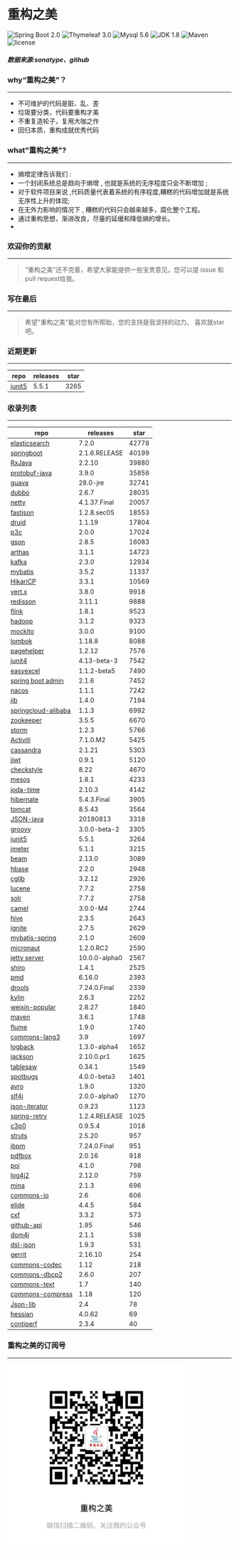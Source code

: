 # 重构之美
![Spring Boot 2.0](https://img.shields.io/badge/Spring%20Boot-2.0-brightgreen.svg)
![Thymeleaf 3.0](https://img.shields.io/badge/Thymeleaf-3.0-yellow.svg)
![Mysql 5.6](https://img.shields.io/badge/Mysql-5.6-blue.svg)
![JDK 1.8](https://img.shields.io/badge/JDK-1.8-brightgreen.svg)
![Maven](https://img.shields.io/badge/Maven-3.5.0-yellowgreen.svg)
![license](https://img.shields.io/badge/license-Apache%202-blue.svg)
##### 数据来源:sonatype、github

### why“重构之美”？
--- 
- 不可维护的代码是脏、乱、差
- 垃圾要分类，代码要重构才美
- 不重复造轮子，复用大咖之作
- 回归本质，重构成就优秀代码


### what"重构之美"?
---
- 熵增定律告诉我们 :
- 一个封闭系统总是趋向于熵增 , 也就是系统的无序程度只会不断增加 ;
- 对于软件项目来说 ,代码质量代表着系统的有序程度,糟糕的代码增加就是系统无序性上升的体现;
- 在无外力影响的情况下 , 糟糕的代码只会越来越多，腐化整个工程。
- 通过重构思想，渐进改良，尽量的延缓和降低熵的增长。
- 


### 欢迎你的贡献
---
> “重构之美”还不完善，希望大家能提供一些宝贵意见，您可以提 issue 和 pull request给我。


### 写在最后
---
> 希望"重构之美"能对您有所帮助，您的支持是我坚持的动力。
> 喜欢就star吧。


### 近期更新
---
repo | releases | star
---|---|---
[junit5](https://github.com/junit-team/junit5) | 5.5.1 | 3265

### 收录列表
---
repo | releases | star
---|---|---
[elasticsearch](https://github.com/elastic/elasticsearch) | 7.2.0 | 42778 
[springboot](https://github.com/spring-projects/spring-boot) | 2.1.6.RELEASE | 40199 
[RxJava](https://github.com/ReactiveX/RxJava) | 2.2.10 | 39880 
[protobuf-java](https://github.com/protocolbuffers/protobuf) | 3.9.0 | 35856 
[guava](https://github.com/google/guava) | 28.0-jre | 32741 
[dubbo](https://github.com/apache/incubator-dubbo) | 2.6.7 | 28035 
[netty](https://github.com/netty/netty) | 4.1.37.Final | 20057 
[fastjson](https://github.com/alibaba/fastjson) | 1.2.8.sec05 | 18553 
[druid](https://github.com/alibaba/druid) | 1.1.19 | 17804 
[p3c](https://github.com/alibaba/p3c) | 2.0.0 | 17024 
[gson](https://github.com/google/gson) | 2.8.5 | 16083 
[arthas](https://github.com/alibaba/arthas) | 3.1.1 | 14723 
[kafka](https://github.com/apache/kafka) | 2.3.0 | 12934 
[mybatis](https://github.com/mybatis/mybatis-3) | 3.5.2 | 11337 
[HikariCP](https://github.com/brettwooldridge/HikariCP) | 3.3.1 | 10569 
[vert.x](https://github.com/eclipse-vertx/vert.x) | 3.8.0 | 9918 
[redisson](https://github.com/redisson/redisson) | 3.11.1 | 9888 
[flink](https://github.com/apache/flink) | 1.8.1 | 9523 
[hadoop](https://github.com/apache/hadoop) | 3.1.2 | 9323 
[mockito](https://github.com/mockito/mockito) | 3.0.0 | 9100 
[lombok](https://github.com/rzwitserloot/lombok) | 1.18.8 | 8088 
[pagehelper](https://github.com/pagehelper/Mybatis-PageHelper) | 1.2.12 | 7576 
[junit4](https://github.com/junit-team/junit4) | 4.13-beta-3 | 7542 
[easyexcel](https://github.com/alibaba/easyexcel) | 1.1.2-beta5 | 7490 
[spring boot admin](https://github.com/codecentric/spring-boot-admin) | 2.1.6 | 7452 
[nacos](https://github.com/alibaba/nacos) | 1.1.1 | 7242 
[jib](https://github.com/GoogleContainerTools/jib) | 1.4.0 | 7194 
[springcloud-alibaba](https://github.com/spring-cloud-incubator/spring-cloud-alibaba) | 1.1.3 | 6992 
[zookeeper](https://github.com/apache/zookeeper) | 3.5.5 | 6670 
[storm](https://github.com/apache/storm) | 1.2.3 | 5766 
[Activiti](https://github.com/Activiti/Activiti) | 7.1.0.M2 | 5425 
[cassandra](https://github.com/apache/cassandra) | 2.1.21 | 5303 
[jjwt](https://github.com/jwtk/jjwt) | 0.9.1 | 5120 
[checkstyle](https://github.com/checkstyle/checkstyle) | 8.22 | 4670 
[mesos](https://github.com/apache/mesos) | 1.8.1 | 4233 
[joda-time](https://github.com/JodaOrg/joda-time) | 2.10.3 | 4142 
[hibernate](https://github.com/hibernate/hibernate-orm) | 5.4.3.Final | 3905 
[tomcat](https://github.com/apache/tomcat) | 8.5.43 | 3564 
[JSON-java](https://github.com/stleary/JSON-java) | 20180813 | 3318 
[groovy](https://github.com/apache/groovy) | 3.0.0-beta-2 | 3305 
[junit5](https://github.com/junit-team/junit5) | 5.5.1 | 3264 
[jmeter](https://github.com/apache/jmeter) | 5.1.1 | 3215 
[beam](https://github.com/apache/beam) | 2.13.0 | 3089 
[hbase](https://github.com/apache/hbase) | 2.2.0 | 2948 
[cglib](https://github.com/cglib/cglib) | 3.2.12 | 2926 
[lucene](https://github.com/apache/lucene-solr) | 7.7.2 | 2758 
[solr](https://github.com/apache/lucene-solr) | 7.7.2 | 2758 
[camel](https://github.com/apache/camel) | 3.0.0-M4 | 2744 
[hive](https://github.com/apache/hive) | 2.3.5 | 2643 
[ignite](https://github.com/apache/ignite) | 2.7.5 | 2629 
[mybatis-spring](https://github.com/mybatis/spring-boot-starter) | 2.1.0 | 2609 
[micronaut](https://github.com/micronaut-projects/micronaut-core) | 1.2.0.RC2 | 2590 
[jetty server](https://github.com/eclipse/jetty.project) | 10.0.0-alpha0 | 2567 
[shiro](https://github.com/apache/shiro) | 1.4.1 | 2525 
[pmd](https://github.com/pmd/pmd) | 6.16.0 | 2393 
[drools](https://github.com/kiegroup/drools) | 7.24.0.Final | 2339 
[kylin](https://github.com/apache/kylin) | 2.6.3 | 2252 
[weixin-popular](https://github.com/liyiorg/weixin-popular) | 2.8.27 | 1840 
[maven](https://github.com/apache/maven) | 3.6.1 | 1748 
[flume](https://github.com/apache/flume) | 1.9.0 | 1740 
[commons-lang3](https://github.com/apache/commons-lang) | 3.9 | 1697 
[logback](https://github.com/qos-ch/logback) | 1.3.0-alpha4 | 1652 
[jackson](https://github.com/FasterXML/jackson-core) | 2.10.0.pr1 | 1625 
[tablesaw](https://github.com/jtablesaw/tablesaw) | 0.34.1 | 1549 
[spotbugs](https://github.com/spotbugs/spotbugs) | 4.0.0-beta3 | 1401 
[avro](https://github.com/apache/avro) | 1.9.0 | 1320 
[slf4j](https://github.com/qos-ch/slf4j) | 2.0.0-alpha0 | 1270 
[json-iterator](https://github.com/json-iterator/java) | 0.9.23 | 1123 
[spring-retry](https://github.com/spring-projects/spring-retry) | 1.2.4.RELEASE | 1025 
[c3p0](https://github.com/swaldman/c3p0) | 0.9.5.4 | 1018 
[struts](https://github.com/apache/struts) | 2.5.20 | 957 
[jbpm](https://github.com/kiegroup/jbpm) | 7.24.0.Final | 951 
[pdfbox](https://github.com/apache/pdfbox) | 2.0.16 | 918 
[poi](https://github.com/apache/poi) | 4.1.0 | 798 
[log4j2](https://github.com/apache/logging-log4j2) | 2.12.0 | 759 
[mina](https://github.com/apache/mina) | 2.1.3 | 696 
[commons-io](https://github.com/apache/commons-io) | 2.6 | 606 
[elide](https://github.com/yahoo/elide) | 4.4.5 | 584 
[cxf](https://github.com/apache/cxf) | 3.3.2 | 573 
[github-api](https://github.com/kohsuke/github-api) | 1.95 | 546 
[dom4j](https://github.com/dom4j/dom4j) | 2.1.1 | 538 
[dsl-json](https://github.com/ngs-doo/dsl-json) | 1.9.3 | 531 
[gerrit](https://github.com/GerritCodeReview/gerrit) | 2.16.10 | 254 
[commons-codec](https://github.com/apache/commons-codec) | 1.12 | 218 
[commons-dbcp2](https://github.com/apache/commons-dbcp) | 2.6.0 | 207 
[commons-text](https://github.com/apache/commons-text) | 1.7 | 140 
[commons-compress](https://github.com/apache/commons-compress) | 1.18 | 120 
[Json-lib](https://github.com/aalmiray/Json-lib) | 2.4 | 78 
[hessian](https://github.com/ebourg/hessian) | 4.0.62 | 69 
[contiperf](https://github.com/lucaspouzac/contiperf) | 2.3.4 | 40 


### 重构之美的订阅号
---
<img src="https://github.com/jartisan2001/latest/blob/master/Image.jpg" width="400" hegiht="400" align=left />
